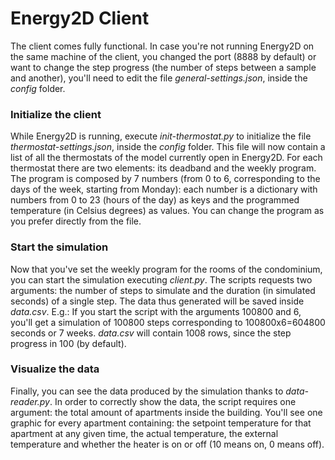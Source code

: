 # Energy2D Client

The client comes fully functional. In case you're not running Energy2D on the same machine of the client, you changed the port (8888 by default) or want to change the step progress (the number of steps between a sample and another), you'll need to edit the file _general-settings.json_, inside the _config_ folder.

### Initialize the client

While Energy2D is running, execute _init-thermostat.py_ to initialize the file _thermostat-settings.json_, inside the _config_ folder. This file will now contain a list of all the thermostats of the model currently open in Energy2D. For each thermostat there are two elements: its deadband and the weekly program. The program is composed by 7 numbers (from 0 to 6, corresponding to the days of the week, starting from Monday): each number is a dictionary with numbers from 0 to 23 (hours of the day) as keys and the programmed temperature (in Celsius degrees) as values. You can change the program as you prefer directly from the file.

### Start the simulation

Now that you've set the weekly program for the rooms of the condominium, you can start the simulation executing _client.py_. The scripts requests two arguments: the number of steps to simulate and the duration (in simulated seconds) of a single step. The data thus generated will be saved inside _data.csv_.
E.g.: If you start the script with the arguments 100800 and 6, you'll get a simulation of 100800 steps corresponding to 100800x6=604800 seconds or 7 weeks. _data.csv_ will contain 1008 rows, since the step progress in 100 (by default).

### Visualize the data

Finally, you can see the data produced by the simulation thanks to _data-reader.py_. In order to correctly show the data, the script requires one argument: the total amount of apartments inside the building.
You'll see one graphic for every apartment containing: the setpoint temperature for that apartment at any given time, the actual temperature, the external temperature and whether the heater is on or off (10 means on, 0 means off).
